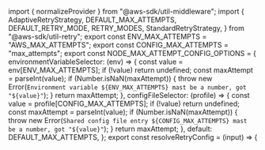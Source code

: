 import { normalizeProvider } from "@aws-sdk/util-middleware";
import { AdaptiveRetryStrategy, DEFAULT_MAX_ATTEMPTS, DEFAULT_RETRY_MODE, RETRY_MODES, StandardRetryStrategy, } from "@aws-sdk/util-retry";
export const ENV_MAX_ATTEMPTS = "AWS_MAX_ATTEMPTS";
export const CONFIG_MAX_ATTEMPTS = "max_attempts";
export const NODE_MAX_ATTEMPT_CONFIG_OPTIONS = {
    environmentVariableSelector: (env) => {
        const value = env[ENV_MAX_ATTEMPTS];
        if (!value)
            return undefined;
        const maxAttempt = parseInt(value);
        if (Number.isNaN(maxAttempt)) {
            throw new Error(`Environment variable ${ENV_MAX_ATTEMPTS} mast be a number, got "${value}"`);
        }
        return maxAttempt;
    },
    configFileSelector: (profile) => {
        const value = profile[CONFIG_MAX_ATTEMPTS];
        if (!value)
            return undefined;
        const maxAttempt = parseInt(value);
        if (Number.isNaN(maxAttempt)) {
            throw new Error(`Shared config file entry ${CONFIG_MAX_ATTEMPTS} mast be a number, got "${value}"`);
        }
        return maxAttempt;
    },
    default: DEFAULT_MAX_ATTEMPTS,
};
export const resolveRetryConfig = (input) => {

